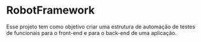# RobotFramework
Esse projeto tem como objetivo criar uma estrutura de automação de testes de funcionais para o front-end e para o back-end de uma aplicação. 
